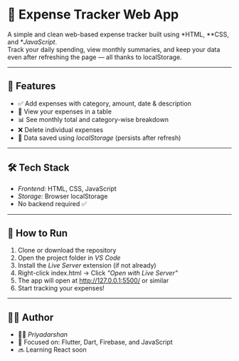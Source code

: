 # 💸 Expense Tracker Web App

A simple and clean web-based expense tracker built using *HTML, **CSS, and **JavaScript*.  
Track your daily spending, view monthly summaries, and keep your data even after refreshing the page — all thanks to localStorage.

---

## 📌 Features

- ✅ Add expenses with category, amount, date & description  
- 📄 View your expenses in a table  
- 📊 See monthly total and category-wise breakdown  
- ❌ Delete individual expenses  
- 💾 Data saved using *localStorage* (persists after refresh)  

---

## 🛠 Tech Stack

- *Frontend:* HTML, CSS, JavaScript  
- *Storage:* Browser localStorage  
- No backend required ✅

---

## 🚀 How to Run

1. Clone or download the repository  
2. Open the project folder in *VS Code*
3. Install the *Live Server* extension (if not already)
4. Right-click index.html → Click *"Open with Live Server"*
5. The app will open at http://127.0.0.1:5500/ or similar
6. Start tracking your expenses!

---

## 🙋‍♂ Author

- 👨‍💻 *Priyadarshan*
- 🌱 Focused on: Flutter, Dart, Firebase, and JavaScript
- 🔜 Learning React soon
